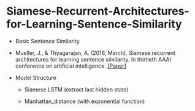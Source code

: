 # Siamese-Recurrent-Architectures-for-Learning-Sentence-Similarity

  * Basic Sentence Similarity
  
   * Mueller, J., & Thyagarajan, A. (2016, March). Siamese recurrent architectures for learning sentence similarity. In thirtieth AAAI conference on artificial intelligence. [[Paper]](https://www.aaai.org/ocs/index.php/AAAI/AAAI16/paper/viewPaper/12195)
   
   * Model Structure
   
     * Siamese LSTM (extract last hidden state)
     
     * Manhattan_distance (with exponential function)
